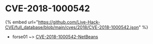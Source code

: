 # CVE-2018-1000542
{% embed url="https://github.com/Live-Hack-CVE/full_database/blob/main/cves/2018/CVE-2018-1000542.json" %}

* forse01 ~> [CVE-2018-1000542-NetBeans](https://www.alice-snow.ru/2018/database/cve-2018-1000542/cve-2018-1000542-netbeans-forse01)